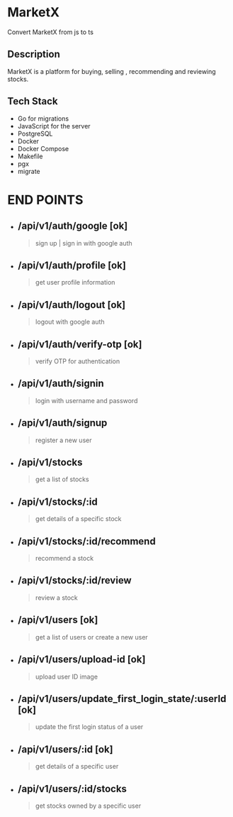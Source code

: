 # MarketX

Convert MarketX from js to ts

## Description

MarketX is a platform for buying, selling , recommending and reviewing stocks.

## Tech Stack

- Go for migrations
- JavaScript for the server
- PostgreSQL
- Docker
- Docker Compose
- Makefile
- pgx
- migrate

# END POINTS

- ## /api/v1/auth/google [ok]
  > sign up | sign in with google auth
- ## /api/v1/auth/profile [ok]
  > get user profile information
- ## /api/v1/auth/logout [ok]
  > logout with google auth
- ## /api/v1/auth/verify-otp [ok]
  > verify OTP for authentication
- ## /api/v1/auth/signin
  > login with username and password
- ## /api/v1/auth/signup
  > register a new user
- ## /api/v1/stocks
  > get a list of stocks
- ## /api/v1/stocks/:id
  > get details of a specific stock
- ## /api/v1/stocks/:id/recommend
  > recommend a stock
- ## /api/v1/stocks/:id/review
  > review a stock
- ## /api/v1/users [ok]
  > get a list of users or create a new user
- ## /api/v1/users/upload-id [ok]
  > upload user ID image
- ## /api/v1/users/update_first_login_state/:userId [ok]
  > update the first login status of a user
- ## /api/v1/users/:id [ok]
  > get details of a specific user
- ## /api/v1/users/:id/stocks
  > get stocks owned by a specific user
